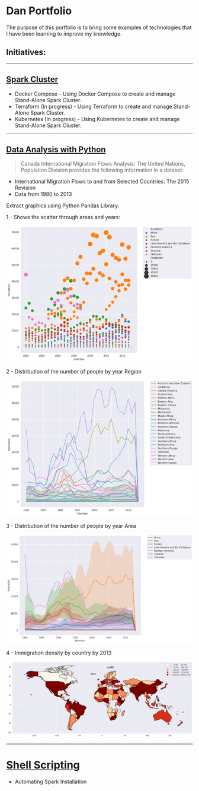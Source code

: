 # Dan Portfolio

The purpose of this portfolio is to bring some examples of technologies that I have been learning to improve my knowledge.

## Initiatives:
----------- 

## [Spark Cluster](https://github.com/DaniloNunesMelo/Dan_Portfolio_Code/tree/master/spark-cluster)

* Docker Compose - Using Docker Compose to create and manage Stand-Alone Spark Cluster.
* Terraform (In progress) - Using Terraform to create and manage Stand-Alone Spark Cluster.
* Kubernetes (In progress) - Using Kubernetes to create and manage Stand-Alone Spark Cluster.

----------- 
## [Data Analysis with Python](https://github.com/DaniloNunesMelo/Dan_Portfolio_Code/tree/master/python-data-analysis)

> Canada International Migration Flows Analysis:
The United Nations, Population Division provides the following information in a dateset:
* International Migration Flows to and from Selected Countries: The 2015 Revision
* Data from 1980 to 2013

Extract graphics using Python Pandas Library: 

1 - Shows the scatter through areas and years:

![scatter](https://github.com/DaniloNunesMelo/Dan_Portfolio_Code/blob/master/python-data-analysis/Inter-Migr-Flows/scat.png?raw=true)

2 - Distribution of the number of people by year Region

![Disp1](https://github.com/DaniloNunesMelo/Dan_Portfolio_Code/blob/master/python-data-analysis/Inter-Migr-Flows/YearRegion.png?raw=true)

3 - Distribution of the number of people by year Area

![Disp2](https://github.com/DaniloNunesMelo/Dan_Portfolio_Code/blob/master/python-data-analysis/Inter-Migr-Flows/YearArea.png?raw=true)

4 - Immigration density by country by 2013

![Map 2013](https://github.com/DaniloNunesMelo/Dan_Portfolio_Code/blob/master/python-data-analysis/Inter-Migr-Flows/Map2013.png?raw=true)


----------- 
# [Shell Scripting](https://github.com/DaniloNunesMelo/Dan_Portfolio_Code/tree/master/shell-scripting)

* Automating Spark Installation

